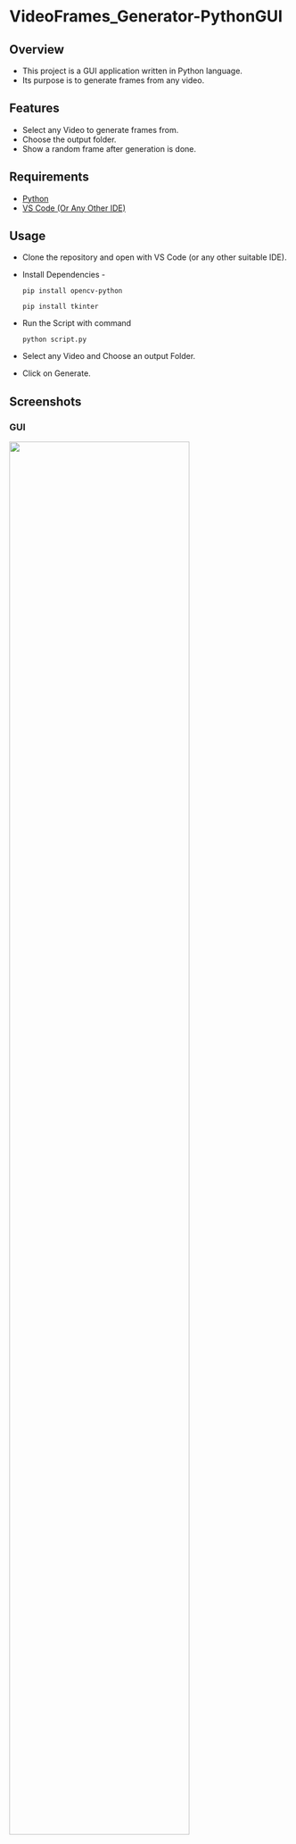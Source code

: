 # VideoFrames_Generator-PythonGUI
## Overview
* This project is a GUI application written in Python language.
* Its purpose is to generate frames from any video.

## Features
* Select any Video to generate frames from.
* Choose the output folder.
* Show a random frame after generation is done.

## Requirements
* [Python](https://www.python.org/downloads/)
* [VS Code (Or Any Other IDE)](https://code.visualstudio.com/download)

## Usage
* Clone the repository and open with VS Code (or any other suitable IDE).
* Install Dependencies - 

  ```pip install opencv-python```
  
  ```pip install tkinter```
  
* Run the Script with command 

  ```python script.py```

* Select any Video and Choose an output Folder.
* Click on Generate.

## Screenshots
### GUI
<img src="https://github.com/aka-nikko/VideoFrames_Generator-PythonGUI/blob/master/screenshots/GUI.png" width="80%">

### Select Video and Output Folder
<img src="https://github.com/aka-nikko/VideoFrames_Generator-PythonGUI/blob/master/screenshots/select.png" width="80%">

### Generate Frames
<img src="https://github.com/aka-nikko/VideoFrames_Generator-PythonGUI/blob/master/screenshots/generate.png" width="80%">

### Random Frame
<img src="https://github.com/aka-nikko/VideoFrames_Generator-PythonGUI/blob/master/screenshots/random_img.png" width="80%">

### Exception Handling
<img src="https://github.com/aka-nikko/VideoFrames_Generator-PythonGUI/blob/master/screenshots/exception.png" width="80%">

### Frames
<img src="https://github.com/aka-nikko/VideoFrames_Generator-PythonGUI/blob/master/screenshots/frames.png" width="80%">


